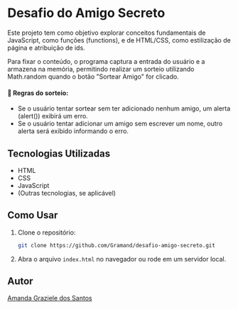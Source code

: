 # Desafio do Amigo Secreto

Este projeto tem como objetivo explorar conceitos fundamentais de JavaScript, como funções (functions), e de HTML/CSS, como estilização de página e atribuição de ids.

Para fixar o conteúdo, o programa captura a entrada do usuário e a armazena na memória, permitindo realizar um sorteio utilizando Math.random quando o botão "Sortear Amigo" for clicado.

#### 📌 Regras do sorteio:

- Se o usuário tentar sortear sem ter adicionado nenhum amigo, um alerta (alert()) exibirá um erro.
- Se o usuário tentar adicionar um amigo sem escrever um nome, outro alerta será exibido informando o erro.

## Tecnologias Utilizadas

- HTML
- CSS
- JavaScript
- (Outras tecnologias, se aplicável)

## Como Usar

1. Clone o repositório:
   ```sh
   git clone https://github.com/Gramand/desafio-amigo-secreto.git
   ```
2. Abra o arquivo `index.html` no navegador ou rode em um servidor local.

## Autor

[Amanda Graziele dos Santos](https://github.com/Gramand)
